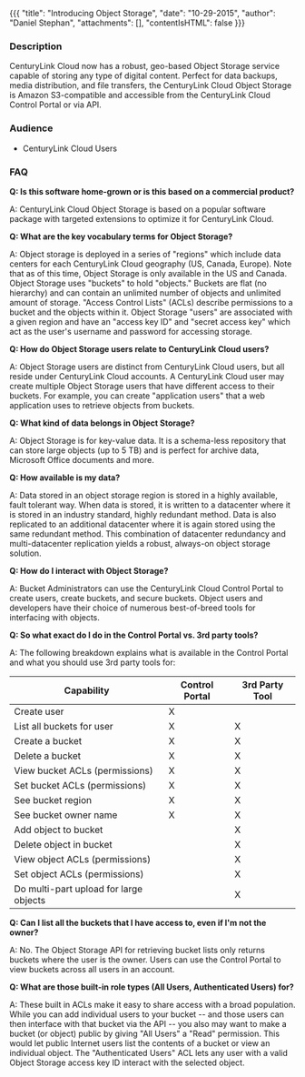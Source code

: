 {{{
  "title": "Introducing Object Storage",
  "date": "10-29-2015",
  "author": "Daniel Stephan",
  "attachments": [],
  "contentIsHTML": false
}}}

### Description
CenturyLink Cloud now has a robust, geo-based Object Storage service capable of storing any type of digital content. Perfect for data backups, media distribution, and file transfers, the CenturyLink Cloud Object Storage is Amazon S3-compatible and accessible from the CenturyLink Cloud Control Portal or via API.

### Audience
* CenturyLink Cloud Users

### FAQ
**Q: Is this software home-grown or is this based on a commercial product?**

A: CenturyLink Cloud Object Storage is based on a popular software package with targeted extensions to optimize it for CenturyLink Cloud.

**Q: What are the key vocabulary terms for Object Storage?**

A: Object storage is deployed in a series of "regions" which include data centers for each CenturyLink Cloud geography (US, Canada, Europe). Note that as of this time, Object Storage is only available in the US and Canada. Object Storage uses "buckets" to hold "objects." Buckets are flat (no hierarchy) and can contain an unlimited number of objects and unlimited amount of storage. "Access Control Lists" (ACLs) describe permissions to a bucket and the objects within it. Object Storage "users" are associated with a given region and have an "access key ID" and "secret access key" which act as the user's username and password for accessing storage.

**Q: How do Object Storage users relate to CenturyLink Cloud users?**

A: Object Storage users are distinct from CenturyLink Cloud users, but all reside under CenturyLink Cloud accounts. A CenturyLink Cloud user may create multiple Object Storage users that have different access to their buckets. For example, you can create "application users" that a web application uses to retrieve objects from buckets.

**Q: What kind of data belongs in Object Storage?**

A: Object Storage is for key-value data. It is a schema-less repository that can store large objects (up to 5 TB) and is perfect for archive data, Microsoft Office documents and more.

**Q: How available is my data?**

A: Data stored in an object storage region is stored in a highly available, fault tolerant way.  When data is stored, it is written to a datacenter where it is stored in an industry standard, highly redundant method. Data is also replicated to an additional datacenter where it is again stored using the same redundant method.  This combination of datacenter redundancy and multi-datacenter replication yields a robust, always-on object storage solution.

**Q: How do I interact with Object Storage?**

A: Bucket Administrators can use the CenturyLink Cloud Control Portal to create users, create buckets, and secure buckets. Object users and developers have their choice of numerous best-of-breed tools for interfacing with objects.

**Q: So what exact do I do in the Control Portal vs. 3rd party tools?**

A: The following breakdown explains what is available in the Control Portal and what you should use 3rd party tools for:

**Capability**|**Control Portal**|**3rd Party Tool**
--------------|------------------|------------------
Create user|X|
List all buckets for user|X|X
Create a bucket|X|X
Delete a bucket|X|X
View bucket ACLs (permissions)|X|X
Set bucket ACLs (permissions)|X|X
See bucket region|X|X
See bucket owner name|X|X
Add object to bucket||X
Delete object in bucket||X
View object ACLs (permissions)||X
Set object ACLs (permissions)||X
Do multi-part upload for large objects||X

**Q: Can I list all the buckets that I have access to, even if I'm not the owner?**

A: No. The Object Storage API for retrieving bucket lists only returns buckets where the user is the owner. Users can use the Control Portal to view buckets across all users in an account.

**Q: What are those built-in role types (All Users, Authenticated Users) for?**

A: These built in ACLs make it easy to share access with a broad population. While you can add individual users to your bucket -- and those users can then interface with that bucket via the API -- you also may want to make a bucket (or object) public by giving "All Users" a "Read" permission. This would let public Internet users list the contents of a bucket or view an individual object. The "Authenticated Users" ACL lets any user with a valid Object Storage access key ID interact with the selected object.
